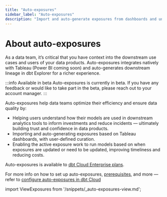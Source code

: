 ```yaml
---
title: "Auto-exposures"
sidebar_label: "Auto-exposures"
description: "Import and auto-generate exposures from dashboards and understand how models are used in downstream tools for a richer lineage."
---
```


# About auto-exposures <Lifecycle status='beta' />


As a data team, it’s critical that you have context into the downstream use cases and users of your data products. Auto-exposures integrates natively with Tableau (Power BI coming soon) and auto-generates downstream lineage in dbt Explorer for a richer experience.

:::info Available in beta
Auto-exposures is currently in beta. If you have any feedback or would like to take part in the beta, please reach out to your account manager.
:::

Auto-exposures help data teams optimize their efficiency and ensure data quality by:

- Helping users understand how their models are used in downstream analytics tools to inform investments and reduce incidents — ultimately building trust and confidence in data products.
- Importing and auto-generating exposures based on Tableau dashboards, with user-defined curation.
- Enabling the active exposure work to run models based on when exposures are updated or need to be updated, improving timeliness and reducing costs.

Auto-exposures is available to [dbt Cloud Enterprise plans](https://www.getdbt.com/pricing/).

For more info on how to set up auto-exposures, [prerequisites](/docs/cloud-integrations/configure-auto-exposures#prerequisites), and more &mdash; refer to [configure auto-exposures in dbt Cloud](/docs/cloud-integrations/configure-auto-exposures)

import ViewExposures from '/snippets/_auto-exposures-view.md';

<ViewExposures/>
